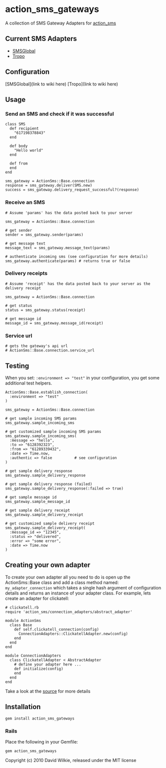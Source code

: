 # action_sms_gateways

A collection of SMS Gateway Adapters for [action_sms](http://github.com/dwilkie/action_sms)

## Current SMS Adapters

* [SMSGlobal](http://www.smsglobal.com)
* [Tropo](http://www.tropo.com)

## Configuration

[SMSGlobal](link to wiki here)
[Tropo](link to wiki here)

## Usage

### Send an SMS and check if it was successful

    class SMS
      def recipient
        "617198378843"
      end

      def body
        "Hello world"
      end

      def from
      end
    end

    sms_gateway = ActionSms::Base.connection
    response = sms_gateway.deliver(SMS.new)
    success = sms_gateway.delivery_request_successful?(response)

### Receive an SMS

    # Assume 'params' has the data posted back to your server

    sms_gateway = ActionSms::Base.connection

    # get sender
    sender = sms_gateway.sender(params)

    # get message text
    message_text = sms_gateway.message_text(params)

    # authenticate incoming sms (see configuration for more details)
    sms_gateway.authenticate(params) # returns true or false

### Delivery receipts

    # Assume 'receipt' has the data posted back to your server as the delivery receipt

    sms_gateway = ActionSms::Base.connection

    # get status
    status = sms_gateway.status(receipt)

    # get message id
    message_id = sms_gateway.message_id(receipt)

### Service url

    # gets the gateway's api url
    # ActionSms::Base.connection.service_url

## Testing

When you set: `:environment => "test"` in your configuration, you get some additional test helpers.

    ActionSms::Base.establish_connection(
      :environment => "test"
    )

    sms_gateway = ActionSms::Base.connection

    # get sample incoming SMS params
    sms_gateway.sample_incoming_sms

    # get customized sample incoming SMS params
    sms_gateway.sample_incoming_sms(
      :message => "hello",
      :to => "6128392323",
      :from => "61289339432",
      :date => Time.now,
      :authentic => false          # see configuration
    )

    # get sample delivery response
    sms_gateway.sample_delivery_response

    # get sample delivery response (failed)
    sms_gateway.sample_delivery_response(:failed => true)

    # get sample message id
    sms_gateway.sample_message_id

    # get sample delivery receipt
    sms_gateway.sample_delivery_receipt

    # get customized sample delivery receipt
    sms_gateway.sample_delivery_receipt(
      :message_id => "12345",
      :status => "delivered",
      :error => "some error",
      :date => Time.now
    )

## Creating your own adapter

To create your own adapter all you need to do is open up the ActionSms::Base class
and add a class method named: `my_adapter_connection` which takes a single hash argument of configuration details and returns an instance of your adapter class. For example, lets create an adapter for clickatell:

    # clickatell.rb
    require 'action_sms/connection_adapters/abstract_adapter'

    module ActionSms
      class Base
        def self.clickatell_connection(config)
          ConnectionAdapters::ClickatellAdapter.new(config)
        end
      end
    end

    module ConnectionAdapters
      class ClickatellAdapter < AbstractAdapter
        # define your adapter here ...
        def initialize(config)
        end
      end
    end

Take a look at the [source](lib/action_sms_gateways/connection_adapters) for more details

## Installation

    gem install action_sms_gateways

### Rails

Place the following in your Gemfile:

    gem action_sms_gateways

Copyright (c) 2010 David Wilkie, released under the MIT license

